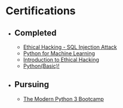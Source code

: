 # Certifications
- ## Completed
  - [Ethical Hacking - SQL Injection Attack](https://udemy-certificate.s3.amazonaws.com/pdf/UC-5ae89ee0-63cb-44ac-8c10-f41b9f775255.pdf)
  - [Python for Machine Learning](https://olympus1.greatlearning.in/course_certificate/DITPPKBN)
  - [Introduction to Ethical Hacking](https://olympus1.greatlearning.in/course_certificate/NGVJJNBQ)
  - [Python(Basic)!](https://www.hackerrank.com/certificates/67165025d901)

- ## Pursuing
  - [The Modern Python 3 Bootcamp](https://www.udemy.com/course/the-modern-python3-bootcamp)
